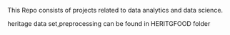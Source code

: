 This Repo consists of projects related to data analytics and data science.

heritage data set,preprocessing  can be found in HERITGFOOD  folder

